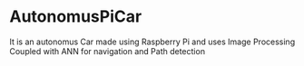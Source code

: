 # AutonomusPiCar
It is an autonomus Car made using Raspberry Pi and uses Image Processing Coupled with ANN for navigation and Path detection
